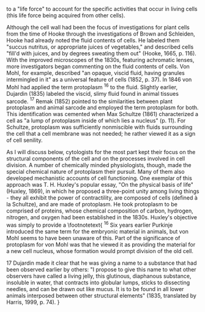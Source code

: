 to a "life force" to account for the specific activities that occur in living cells (this life force being acquired from other cells).

Although the cell wall had been the focus of investigations for plant cells from the time of Hooke through the investigations of Brown and Schleiden, Hooke had already noted the fluid contents of cells. He labeled them "succus nutritus, or appropriate juices of vegetables," and described cells "fill'd with juices, and by degrees sweating them out" (Hooke, 1665, p. 116). With the improved microscopes of the 1830s, featuring achromatic lenses, more investigators began commenting on the fluid contents of cells. Von Mohl, for example, described "an opaque, viscid fluid, having granules intermingled in it" as a universal feature of cells (1852, p. 37). In 1846 von Mohl had applied the term protoplasm ${ }^{16}$ to the fluid. Slightly earlier, Dujardin (1835) labeled the viscid, slimy fluid found in animal tissues sarcode. ${ }^{17}$ Remak (1852) pointed to the similarities between plant protoplasm and animal sarcode and employed the term protoplasm for both. This identification was cemented when Max Schultze (1861) characterized a cell as "a lump of protoplasm inside of which lies a nucleus" (p. 11). For Schultze, protoplasm was sufficiently nonmiscible with fluids surrounding the cell that a cell membrane was not needed; he rather viewed it as a sign of cell senility.

As I will discuss below, cytologists for the most part kept their focus on the structural components of the cell and on the processes involved in cell division. A number of chemically minded physiologists, though, made the special chemical nature of protoplasm their pursuit. Many of them also developed mechanistic accounts of cell functioning. One exemplar of this approach was T. H. Huxley's popular essay, "On the physical basis of life" (Huxley, 1869), in which he proposed a three-point unity among living things - they all exhibit the power of contractility, are composed of cells (defined à la Schultze), and are made of protoplasm. He took protoplasm to be comprised of proteins, whose chemical composition of carbon, hydrogen, nitrogen, and oxygen had been established in the 1830s. Huxley's objective was simply to provide a
\footnotetext{
${ }^{16}$ Six years earlier Purkinje introduced the same term for the embryonic material in animals, but von Mohl seems to have been unaware of this. Part of the significance of protoplasm for von Mohl was that he viewed it as providing the material for a new cell nucleus, whose formation would prompt division of the old cell.

17 Dujardin made it clear that he was giving a name to a substance that had been observed earlier by others: "I propose to give this name to what other observers have called a living jelly, this glutinous, diaphanous substance, insoluble in water, that contracts into globular lumps, sticks to dissecting needles, and can be drawn out like mucus. It is to be found in all lower animals interposed between other structural elements" (1835, translated by Harris, 1999, p. 74).
}